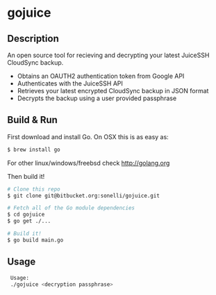 gojuice
=======

## Description

An open source tool for recieving and decrypting your latest JuiceSSH CloudSync backup.

* Obtains an OAUTH2 authentication token from Google API
* Authenticates with the JuiceSSH API
* Retrieves your latest encrypted CloudSync backup in JSON format
* Decrypts the backup using a user provided passphrase

## Build & Run

First download and install Go. 
On OSX this is as easy as:

```bash
$ brew install go
```

For other linux/windows/freebsd check http://golang.org

Then build it!

```bash
# Clone this repo
$ git clone git@bitbucket.org:sonelli/gojuice.git

# Fetch all of the Go module dependencies
$ cd gojuice
$ go get ./...

# Build it!
$ go build main.go
```

## Usage

```bash
 Usage:
 ./gojuice <decryption passphrase>
```


